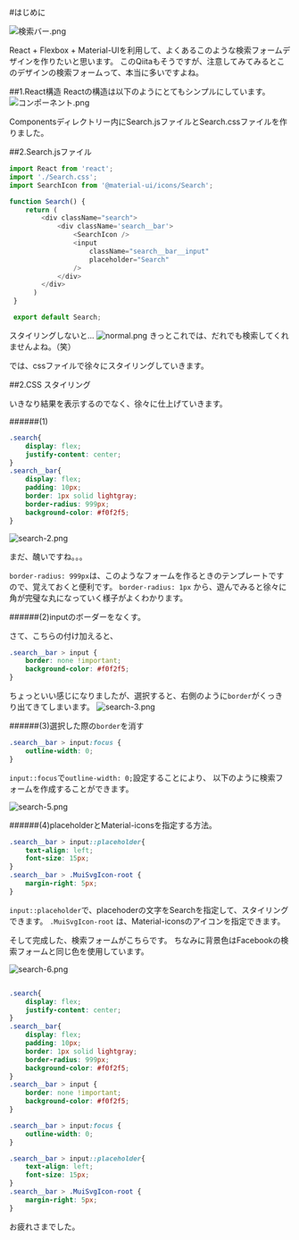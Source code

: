 #はじめに

![検索バー.png](https://qiita-image-store.s3.ap-northeast-1.amazonaws.com/0/613406/87777dd9-9ba7-b94a-75ec-4717dcf373ab.png)

React + Flexbox + Material-UIを利用して、よくあるこのような検索フォームデザインを作りたいと思います。
このQiitaもそうですが、注意してみてみるとこのデザインの検索フォームって、本当に多いですよね。


##1.React構造
Reactの構造は以下のようにとてもシンプルにしています。
![コンポーネント.png](https://qiita-image-store.s3.ap-northeast-1.amazonaws.com/0/613406/fd143c0b-93b9-7d51-a478-681396ddea43.png)

Componentsディレクトリー内にSearch.jsファイルとSearch.cssファイルを作りました。



##2.Search.jsファイル

```Search.js
import React from 'react';
import './Search.css';
import SearchIcon from '@material-ui/icons/Search';

function Search() {
    return (
        <div className="search">
            <div className='search__bar'>
                <SearchIcon />
                <input
                    className="search__bar__input"
                    placeholder="Search"
                />
            </div>
        </div>
      )
 }

 export default Search;
```



スタイリングしないと...
![normal.png](https://qiita-image-store.s3.ap-northeast-1.amazonaws.com/0/613406/1b7d2946-9406-0aea-86ce-8c44201de168.png)
きっとこれでは、だれでも検索してくれませんよね。（笑）



では、cssファイルで徐々にスタイリングしていきます。

##2.CSS スタイリング

いきなり結果を表示するのでなく、徐々に仕上げていきます。



######(1)
```Search.css
.search{
    display: flex;
    justify-content: center;
}
.search__bar{
    display: flex;
    padding: 10px;
    border: 1px solid lightgray;
    border-radius: 999px;
    background-color: #f0f2f5;
}
```

![search-2.png](https://qiita-image-store.s3.ap-northeast-1.amazonaws.com/0/613406/c6f5edbe-c38a-9603-48bf-e26fc0e2cdc6.png)

まだ、醜いですね。。。

```border-radius: 999px```は、このようなフォームを作るときのテンプレートですので、覚えておくと便利です。
```border-radius: 1px``` から、遊んでみると徐々に角が完璧な丸になっていく様子がよくわかります。

######(2)inputのボーダーをなくす。

さて、こちらの付け加えると、

```Search.css
.search__bar > input {
    border: none !important;
    background-color: #f0f2f5;
}
```

ちょっといい感じになりましたが、選択すると、右側のように```border```がくっきり出てきてしまいます。
![search-3.png](https://qiita-image-store.s3.ap-northeast-1.amazonaws.com/0/613406/02486bec-3d56-50c1-f4d3-90bd438b4f90.png)

######(3)選択した際の```border```を消す

```Search.css
.search__bar > input:focus {
    outline-width: 0;
}
```

``input::focus``で``outline-width: 0;``設定することにより、 以下のように検索フォームを作成することができます。

![search-5.png](https://qiita-image-store.s3.ap-northeast-1.amazonaws.com/0/613406/837ec691-ba0d-c9e7-e220-0d325fef942f.png)


######(4)placeholderとMaterial-iconsを指定する方法。

```Search.css
.search__bar > input::placeholder{
    text-align: left;
    font-size: 15px;
}
.search__bar > .MuiSvgIcon-root {
    margin-right: 5px;
}

```

``input::placeholder``で、placehoderの文字をSearchを指定して、スタイリングできます。
``.MuiSvgIcon-root`` は、Material-iconsのアイコンを指定できます。


そして完成した、検索フォームがこちらです。
ちなみに背景色はFacebookの検索フォームと同じ色を使用しています。

![search-6.png](https://qiita-image-store.s3.ap-northeast-1.amazonaws.com/0/613406/45ccd984-85c4-f703-8f24-da53c270a55c.png)




```Search.css

.search{
    display: flex;
    justify-content: center;
}
.search__bar{
    display: flex;
    padding: 10px;
    border: 1px solid lightgray;
    border-radius: 999px;
    background-color: #f0f2f5;
}
.search__bar > input {
    border: none !important;
    background-color: #f0f2f5;
}

.search__bar > input:focus {
    outline-width: 0;
}

.search__bar > input::placeholder{
    text-align: left;
    font-size: 15px;
}
.search__bar > .MuiSvgIcon-root {
    margin-right: 5px;
}
```

お疲れさまでした。
